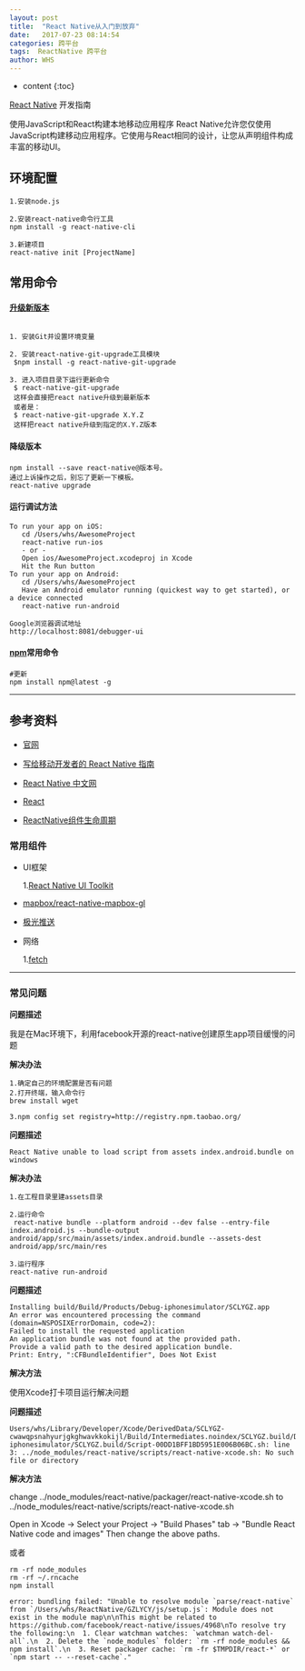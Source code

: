 ```yaml
---
layout: post
title:  "React Native从入门到放弃"
date:   2017-07-23 08:14:54
categories: 跨平台
tags:  ReactNative 跨平台
author: WHS
---
```


* content
{:toc}

[React Native](http://facebook.github.io/react-native/) 开发指南

使用JavaScript和React构建本地移动应用程序
React Native允许您仅使用JavaScript构建移动应用程序。它使用与React相同的设计，让您从声明组件构成丰富的移动UI。




## 环境配置

```
1.安装node.js

2.安装react-native命令行工具
npm install -g react-native-cli

3.新建项目
react-native init [ProjectName]
```

## 常用命令


#### [升级新版本](http://reactnative.cn/docs/0.46/upgrading.html)

```

1. 安装Git并设置环境变量

2. 安装react-native-git-upgrade工具模块
 $npm install -g react-native-git-upgrade

3. 进入项目目录下运行更新命令
 $ react-native-git-upgrade
 这样会直接把react native升级到最新版本
 或者是：
 $ react-native-git-upgrade X.Y.Z
 这样把react native升级到指定的X.Y.Z版本
```

#### 降级版本

```
npm install --save react-native@版本号。
通过上诉操作之后，别忘了更新一下模板。
react-native upgrade
```

#### 运行调试方法

```
To run your app on iOS:
   cd /Users/whs/AwesomeProject
   react-native run-ios
   - or -
   Open ios/AwesomeProject.xcodeproj in Xcode
   Hit the Run button
To run your app on Android:
   cd /Users/whs/AwesomeProject
   Have an Android emulator running (quickest way to get started), or a device connected
   react-native run-android

Google浏览器调试地址
http://localhost:8081/debugger-ui   
```
#### [npm](https://www.npmjs.com/)常用命令
```
#更新
npm install npm@latest -g
```
---

## 参考资料

* [官网](http://facebook.github.io/react-native/)

* [写给移动开发者的 React Native 指南](http://www.jianshu.com/p/b88944250b25)

* [React Native 中文网](http://reactnative.cn/post/3634)

* [React](https://facebook.github.io/react/)

* [ReactNative组件生命周期](http://blog.csdn.net/ElinaVampire/article/details/51813677)



### 常用组件

* UI框架

  1.[React Native UI Toolkit](https://react-native-training.github.io/react-native-elements/)


* [mapbox/react-native-mapbox-gl](https://github.com/mapbox/react-native-mapbox-gl)

* [极光推送](https://github.com/jpush/jpush-react-native)

* 网络
  
  1.[fetch](https://github.com/github/fetch)


---

### 常见问题

**问题描述**

我是在Mac环境下，利用facebook开源的react-native创建原生app项目缓慢的问题

**解决办法**

```
1.确定自己的环境配置是否有问题
2.打开终端，输入命令行
brew install wget

3.npm config set registry=http://registry.npm.taobao.org/

```


**问题描述**
```
React Native unable to load script from assets index.android.bundle on windows
```
**解决办法**

```
1.在工程目录里建assets目录

2.运行命令
 react-native bundle --platform android --dev false --entry-file index.android.js --bundle-output android/app/src/main/assets/index.android.bundle --assets-dest android/app/src/main/res

3.运行程序
react-native run-android
```

**问题描述**

```
Installing build/Build/Products/Debug-iphonesimulator/SCLYGZ.app
An error was encountered processing the command (domain=NSPOSIXErrorDomain, code=2):
Failed to install the requested application
An application bundle was not found at the provided path.
Provide a valid path to the desired application bundle.
Print: Entry, ":CFBundleIdentifier", Does Not Exist
```

**解决方法**

使用Xcode打卡项目运行解决问题

**问题描述**

```
Users/whs/Library/Developer/Xcode/DerivedData/SCLYGZ-cwawqpsnahyurjgkghwavkkokijl/Build/Intermediates.noindex/SCLYGZ.build/Debug-iphonesimulator/SCLYGZ.build/Script-00DD1BFF1BD5951E006B06BC.sh: line 3: ../node_modules/react-native/scripts/react-native-xcode.sh: No such file or directory
```

**解决方法**

change ../node_modules/react-native/packager/react-native-xcode.sh 
to ../node_modules/react-native/scripts/react-native-xcode.sh

Open in Xcode -> Select your Project -> "Build Phases" tab -> "Bundle React Native code and images"
Then change the above paths.

或者
```
rm -rf node_modules 
rm -rf ~/.rncache
npm install
```




```
error: bundling failed: "Unable to resolve module `parse/react-native` from `/Users/whs/ReactNative/GZLYCY/js/setup.js`: Module does not exist in the module map\n\nThis might be related to https://github.com/facebook/react-native/issues/4968\nTo resolve try the following:\n  1. Clear watchman watches: `watchman watch-del-all`.\n  2. Delete the `node_modules` folder: `rm -rf node_modules && npm install`.\n  3. Reset packager cache: `rm -fr $TMPDIR/react-*` or `npm start -- --reset-cache`."
```


